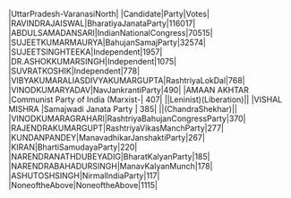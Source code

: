  
|UttarPradesh-VaranasiNorth|
|Candidate|Party|Votes|
|RAVINDRAJAISWAL|BharatiyaJanataParty|116017|
|ABDULSAMADANSARI|IndianNationalCongress|70515|
|SUJEETKUMARMAURYA|BahujanSamajParty|32574|
|SUJEETSINGHTEEKA|Independent|1957|
|DR.ASHOKKUMARSINGH|Independent|1075|
|SUVRATKOSHIK|Independent|778|
|VIBYAKUMARALIASDIVYAKUMARGUPTA|RashtriyaLokDal|768|
|VINODKUMARYADAV|NavJankrantiParty|490|
|AMAAN AKHTAR                       |Communist Party of India (Marxist-|   407|
||Leninist)(Liberation)||
|VISHAL MISHRA                      |Samajwadi Janata Party            |   385|
||(ChandraShekhar)||
|VINODKUMARAGRAHARI|RashtriyaBahujanCongressParty|370|
|RAJENDRAKUMARGUPT|RashtriyaVikasManchParty|277|
|KUNDANPANDEY|ManavadhikarJanshaktiParty|267|
|KIRAN|BhartiSamudayaParty|220|
|NARENDRANATHDUBEYADIG|BharatKalyanParty|185|
|NARENDRABAHADURSINGH|ManavKalyanMunch|178|
|ASHUTOSHSINGH|NirmalIndiaParty|117|
|NoneoftheAbove|NoneoftheAbove|1115|

